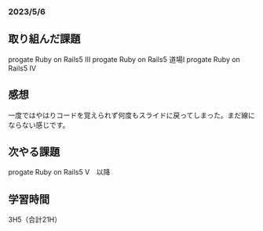 ### 2023/5/6
## 取り組んだ課題
progate Ruby on Rails5 III
progate Ruby on Rails5 道場I
progate Ruby on Rails5 IV 

## 感想
一度ではやはりコードを覚えられず何度もスライドに戻ってしまった。まだ線にならない感じです。

## 次やる課題
progate Ruby on Rails5 V　以降

## 学習時間
3H5（合計21H）
